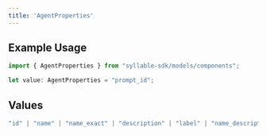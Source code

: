 ```yaml
---
title: 'AgentProperties'
---
```


## Example Usage

```typescript
import { AgentProperties } from "syllable-sdk/models/components";

let value: AgentProperties = "prompt_id";
```

## Values

```typescript
"id" | "name" | "name_exact" | "description" | "label" | "name_description" | "type" | "timezone" | "prompt_id" | "prompt_id_list" | "custom_message_id" | "languages" | "variables" | "prompt_tool_defaults" | "tool_headers" | "updated_at" | "last_updated_by"
```